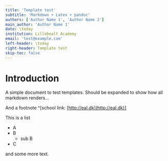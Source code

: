 ```yaml
---
title: 'Template test'
subtitle: 'Markdown + Latex + pandoc'
authors: ['Author Name 1', 'Author Name 2']
main_author: 'Author Name 1'
date: \today
institution: Lillebealt Academy
email: 'test@example.com'
left-header: \today
right-header: Template test
skip-toc: false
---
```


# Introduction

A simple document to test templates. Should be expanded to show how all markdown renders...

And a footnote ^[school link: [http://eal.dk](http://eal.dk)]

This is a list

* A
* B
    * sub B
* C

and some more text.
